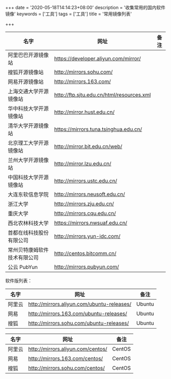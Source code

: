 +++
date = '2020-05-18T14:14:23+08:00'
description = '收集常用的国内软件镜像'
keywords = ['工具']
tags = ['工具']
title = '常用镜像列表'

+++

| 名字 | 网址 | 备注 |
| ---- | ---- | ---- |
| 阿里巴巴开源镜像站 | <https://developer.aliyun.com/mirror/> | |
| 搜狐开源镜像站 | <http://mirrors.sohu.com/> | |
| 网易开源镜像站 | <http://mirrors.163.com/> | |
| 上海交通大学开源镜像站 | <http://ftp.sjtu.edu.cn/html/resources.xml> | |
| 华中科技大学开源镜像站 | <http://mirror.hust.edu.cn/> | |
| 清华大学开源镜像站 | <https://mirrors.tuna.tsinghua.edu.cn/> | |
| 北京理工大学开源镜像站 | <http://mirror.bit.edu.cn/web/> | |
| 兰州大学开源镜像站 | <http://mirror.lzu.edu.cn/> | |
| 中国科技大学开源镜像站 | <http://mirrors.ustc.edu.cn/> | |
| 大连东软信息学院 | <http://mirrors.neusoft.edu.cn/> | |
| 浙江大学 | <http://mirrors.zju.edu.cn/> | |
| 重庆大学 | <http://mirrors.cqu.edu.cn/> | |
| 西北农林科技大学 | <https://mirrors.nwsuaf.edu.cn/> | |
| 首都在线科技股份有限公司 | <http://mirrors.yun-idc.com/> | |
| 常州贝特康姆软件技术有限公司 | <http://centos.bitcomm.cn/> | |
| 公云 PubYun | <http://mirrors.pubyun.com/> | |

软件版列表：

| 名字   | 网址                                       | 备注   |
| ------ | ------------------------------------------ | ------ |
| 阿里云 | <http://mirrors.aliyun.com/ubuntu-releases/> | Ubuntu |
| 网易   | <http://mirrors.163.com/ubuntu-releases/>    | Ubuntu |
| 搜狐   | <http://mirrors.sohu.com/ubuntu-releases/>   | Ubuntu |

| 名字   | 网址                              | 备注   |
| ------ | --------------------------------- | ------ |
| 阿里云 | <http://mirrors.aliyun.com/centos/> | CentOS |
| 网易   | <http://mirrors.163.com/centos/>    | CentOS |
| 搜狐   | <http://mirrors.sohu.com/centos/>   | CentOS |
